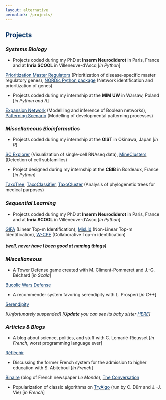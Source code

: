 ```yaml
---
layout: alternative
permalink: /projects/
---
```


## **<font color="#003366">Projects</font>**

### *Systems Biology*
- Projects coded during my PhD at **Inserm Neurodiderot** in Paris, France and at **Inria SCOOL** in Villeneuve-d'Ascq [*in Python*]

[<font color="#003366">Prioritization Master Regulators</font>](https://github.com/clreda/PrioritizationMasterRegulators) (Prioritization of disease-specific master regulatory genes), [<font color="#003366">NORDic Python package</font>](https://pypi.org/project/NORDic/) (Network identification and prioritization of genes)

- Projects coded during my internship at the **MIM UW** in Warsaw, Poland [*in Python and R*]

[<font color="#003366">Expansion Network</font>](https://github.com/regulomics/expansion-network) (Modellling and inference of Boolean networks), [<font color="#003366">Patterning Scenario</font>](https://github.com/clreda/patterning-scenario) (Modelling of developmental patterning processes)

### *Miscellaneous Bioinformatics*

- Projects coded during my internship at the **OIST** in Okinawa, Japan [*in R*]

[<font color="#003366">SC Explorer</font>](https://github.com/clreda/sc-explorer) (Visualization of single-cell RNAseq data), [<font color="#003366">MineClusters</font>](https://github.com/clreda/mineclusters) (Detection of cell subfamilies)

- Project designed during my internship at the **CBIB** in Bordeaux, France [*in Python*]

[<font color="#003366">TaxoTree</font>](https://github.com/cbib/taxotree), [<font color="#003366">TaxoClassifier</font>](https://github.com/kuredatan/taxoclassifier), [<font color="#003366">TaxoCluster</font>](https://github.com/kuredatan/taxocluster) (Analysis of phylogenetic trees for medical purposes)

### *Sequential Learning*

- Projects coded during my PhD at **Inserm Neurodiderot** in Paris, France and at **Inria SCOOL** in Villeneuve-d'Ascq [*in Python*]

[<font color="#003366">GIFA</font>](https://github.com/clreda/linear-top-m) (Linear Top-m Identification), [<font color="#003366">MisLid</font>](https://github.com/clreda/misspecified-top-m) (Non-Linear Top-m Identification), [<font color="#003366">W-CPE</font>](https://github.com/clreda/near-optimal-federated) (Collaborative Top-m identification)

##### *(well, never have I been good at naming things)*

### *Miscellaneous*

- A Tower Defense game created with M. Climent-Pommeret and J.-G. Béchard [*in Scala*]

[<font color="#003366">Bucolic Wars Defense</font>](https://gitlab.pimeys.fr/Chopopope/BucolicWarsDefense)

- A recommender system favoring serendipity with L. Prosperi [*in C++*]

[<font color="#003366">Serendipity</font>](https://github.com/BisounoursArcEnCiel/Serendipity)

*[Unfortunately suspended]*
*[**Update** you can see its baby sister [<font color="#003366">HERE</font>](https://github.com/kuredatan/projet-gml)]*

### *Articles & Blogs*

- A blog about science, politics, and stuff with C. Lemarié-Rieusset [*in French*, worst programming language ever]

[<font color="#003366">Réfléchir</font>](http://reflechir.fr/)

- Discussing the former French system for the admission to higher education with S. Abiteboul [*in French*]

[<font color="#003366">Binaire</font>](http://binaire.blog.lemonde.fr/2016/10/17/a-p-b-la-vie-apres-le-bac/) (blog of French newspaper *Le Monde*), [<font color="#003366">The Conversation</font>](https://theconversation.com/a-p-b-la-vie-apres-le-bac-66848)

- Popularization of classic algorithms on [<font color="#003366">TryAlgo</font>](http://tryalgo.org/) (run by C. Dürr and J.-J. Vie) [*in French*]
